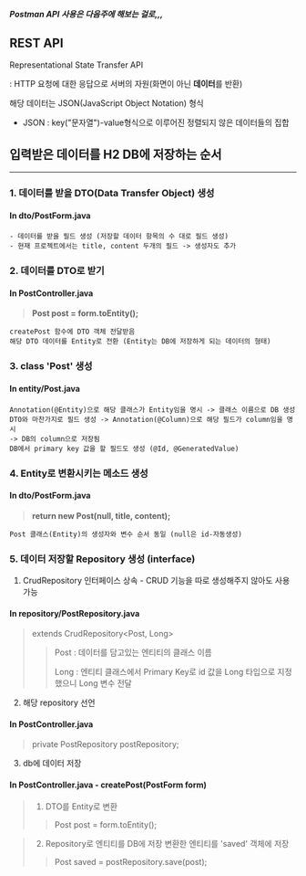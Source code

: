 ##### Postman API 사용은 다음주에 해보는 걸로,,,
## REST API
Representational State Transfer API

: HTTP 요청에 대한 응답으로 서버의 자원(화면이 아닌 **데이터**를 반환)

해당 데이터는 JSON(JavaScript Object Notation) 형식
* JSON : key("문자열")-value형식으로 이루어진 정렬되지 않은 데이터들의 집합

## 입력받은 데이터를 H2 DB에 저장하는 순서
---
### 1. 데이터를 받을 DTO(Data Transfer Object) 생성
#### In dto/PostForm.java

    - 데이터를 받을 필드 생성 (저장할 데이터 항목의 수 대로 필드 생성) 
    - 현재 프로젝트에서는 title, content 두개의 필드 -> 생성자도 추가

### 2. 데이터를 DTO로 받기
#### In PostController.java
>**Post post = form.toEntity();**

    createPost 함수에 DTO 객체 전달받음
    해당 DTO 데이터를 Entity로 전환 (Entity는 DB에 저장하게 되는 데이터의 형태)
    
### 3. class 'Post' 생성
#### In entity/Post.java
    Annotation(@Entity)으로 해당 클래스가 Entity임을 명시 -> 클래스 이름으로 DB 생성
    DTO와 마찬가지로 필드 생성 -> Annotation(@Column)으로 해당 필드가 column임을 명시
    -> DB의 column으로 저장됨
    DB에서 primary key 값을 할 필드도 생성 (@Id, @GeneratedValue)

### 4. Entity로 변환시키는 메소드 생성
#### In dto/PostForm.java
>**return new Post(null, title, content);**

    Post 클래스(Entity)의 생성자와 변수 순서 동일 (null은 id-자동생성)

### 5. 데이터 저장할 Repository 생성 (interface)
1. CrudRepository 인터페이스 상속 - CRUD 기능을 따로 생성해주지 않아도 사용 가능
#### In repository/PostRepository.java
> extends CrudRepository<Post, Long>
>> Post : 데이터를 담고있는 엔티티의 클래스 이름
>> 
>> Long : 엔티티 클래스에서 Primary Key로 id 값을 Long 타입으로 지정했으니 Long 변수 전달

2. 해당 repository 선언
#### In PostController.java
> private PostRepository postRepository;

3. db에 데이터 저장
#### In PostController.java - createPost(PostForm form)
> 1. DTO를 Entity로 변환
>> Post post = form.toEntity();

> 2. Repository로 엔티티를 DB에 저장
> 변환한 엔티티를 'saved' 객체에 저장
>> Post saved = postRepository.save(post);
